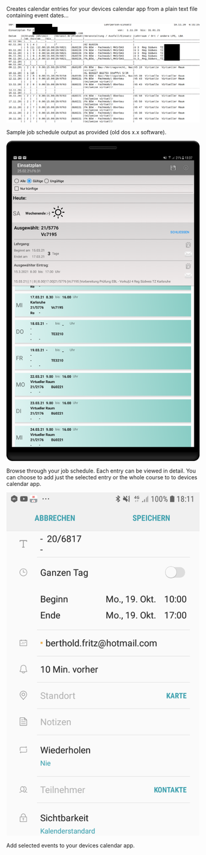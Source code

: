 Creates calendar entries for your devices calendar app from a plain text file containing event dates...

![](Shot_2.png)

Sample job schedule output as provided (old dos x.x software).

![](Shot_1.png)

Browse through your job schedule. Each entry can be viewed in detail. You can choose to add just the selected entry or the whole course to to devices calendar app. 

![](Instructions/shot_add_to_cal_mobile.png)

Add selected events to your devices calendar app.







